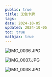 ```yaml
---
public: true
title: 无色卡牌
tags:
date: 2024-10-05
updated: 2024-10-05
toc: true
mathjax: true
---
```


![IMG_0036.JPG](/assets/img_0036_1697615549770_0.jpg)

![IMG_0037.JPG](/assets/img_0037_1697615538988_0.jpg)

![IMG_0038.JPG](/assets/img_0038_1697615525861_0.jpg)
